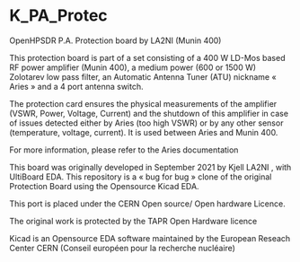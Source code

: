 # K_PA_Protec

OpenHPSDR P.A. Protection board by LA2NI (Munin 400)

This protection board is part of a set consisting of a 400 W LD-Mos based RF power amplifier (Munin 400), a medium power (600 or 1500 W) Zolotarev low pass filter, an Automatic Antenna Tuner (ATU) nickname « Aries » and a 4 port antenna switch.

The protection card ensures the physical measurements of the amplifier (VSWR, Power, Voltage, Current) and the shutdown of this amplifier in case of issues detected either by Aries (too high VSWR) or by any other sensor (temperature, voltage, current). It is used between Aries and Munin 400. 

For more information, please refer to the Aries documentation


This board was originally developed in September 2021 by Kjell LA2NI , with UltiBoard EDA. This repository is a « bug for bug » clone of the original Protection Board using the Opensource Kicad EDA. 

This port is placed under the CERN Open source/ Open hardware Licence.

The original work is protected by the TAPR Open Hardware licence

Kicad is an Opensource EDA software maintained by the European Reseach Center CERN (Conseil européen pour la recherche nucléaire)


